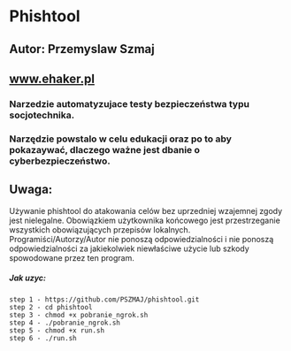 # Phishtool
## Autor: Przemyslaw Szmaj
## www.ehaker.pl
### Narzedzie automatyzujace testy bezpieczeństwa typu socjotechnika.
### Narzędzie powstalo w celu edukacji oraz po to aby pokazaywać, dlaczego ważne jest dbanie o cyberbezpieczeństwo.



## Uwaga:
Używanie phishtool do atakowania celów bez uprzedniej wzajemnej zgody jest nielegalne. Obowiązkiem użytkownika końcowego jest przestrzeganie wszystkich obowiązujących przepisów lokalnych. Programiści/Autorzy/Autor nie ponoszą odpowiedzialności i nie ponoszą odpowiedzialności za jakiekolwiek niewłaściwe użycie lub szkody spowodowane przez ten program.





##### Jak uzyc:
```
step 1 - https://github.com/PSZMAJ/phishtool.git
step 2 - cd phishtool
step 3 - chmod +x pobranie_ngrok.sh
step 4 - ./pobranie_ngrok.sh
step 5 - chmod +x run.sh
step 6 - ./run.sh
```
